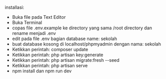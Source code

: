 
installasi:
- Buka file pada Text Editor
- Buka Terminal
- copas file .env.example ke directory yang sama /root directory dan rename menjadi .env
- edit pada file .env bagian database name: sekolah
- buat database kosong di localhost/phpmyadmin dengan nama: sekolah
- Ketikkan perintah: composer update
- Ketikkan perintah: php artisan key:generate
- Ketikkan perintah: php artisan migrate:fresh --seed
- Ketikkan perintah: php artisan serve
- npm install dan npm run dev
